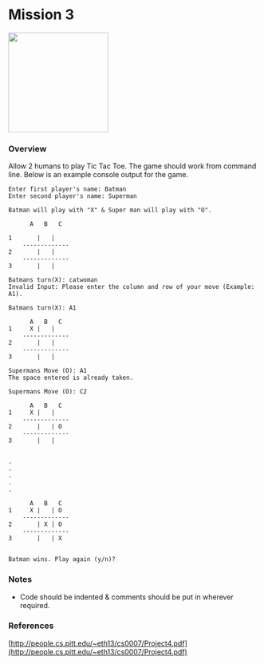 # Mission 3

<img src="http://assets-02.app.lk/icons/4/11af7cbec03f16d2629b20fef276a8f5?size=200" width="200px" height="200px" />

### Overview

Allow 2 humans to play Tic Tac Toe. The game should work from command line. Below is an example console output for the game.


	Enter first player's name: Batman
	Enter second player's name: Superman
	
	Batman will play with "X" & Super man will play with "O".
	
	 	  A   B   C
 	
	1		|	|
		-------------
	2		|	|
		-------------
	3		| 	|
		
	Batmans turn(X): catwoman
	Invalid Input: Please enter the column and row of your move (Example: A1).
	
	Batmans turn(X): A1	 	  A   B   C
	1	  X	|	|
		-------------
	2		|	|
		-------------
	3		| 	|	Supermans Move (O): A1
	The space entered is already taken.	Supermans Move (O): C2
	
	 	  A   B   C
	1	  X	|	|
		-------------
	2		|	| O
		-------------
	3		| 	|	

	.
	.
	.
	.
	.
	
	 	  A   B   C
	1	  X	|	| O
		-------------
	2		| X	| O
		-------------
	3		| 	| X
	

	Batman wins. Play again (y/n)?
  
### Notes

* Code should be indented & comments should be put in wherever required.

### References

[http://people.cs.pitt.edu/~eth13/cs0007/Project4.pdf](http://people.cs.pitt.edu/~eth13/cs0007/Project4.pdf)